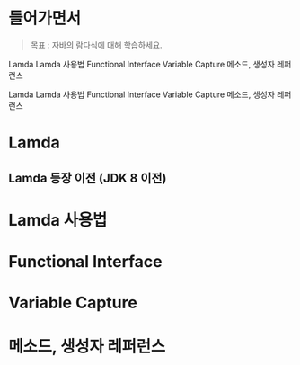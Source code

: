 # 들어가면서 
> 목표 : 자바의 람다식에 대해 학습하세요.

Lamda
Lamda 사용법
Functional Interface
Variable Capture
메소드, 생성자 레퍼런스

Lamda
Lamda 사용법
Functional Interface
Variable Capture
메소드, 생성자 레퍼런스

# Lamda   
## Lamda 등장 이전 (JDK 8 이전)


# Lamda 사용법
# Functional Interface
# Variable Capture
# 메소드, 생성자 레퍼런스

